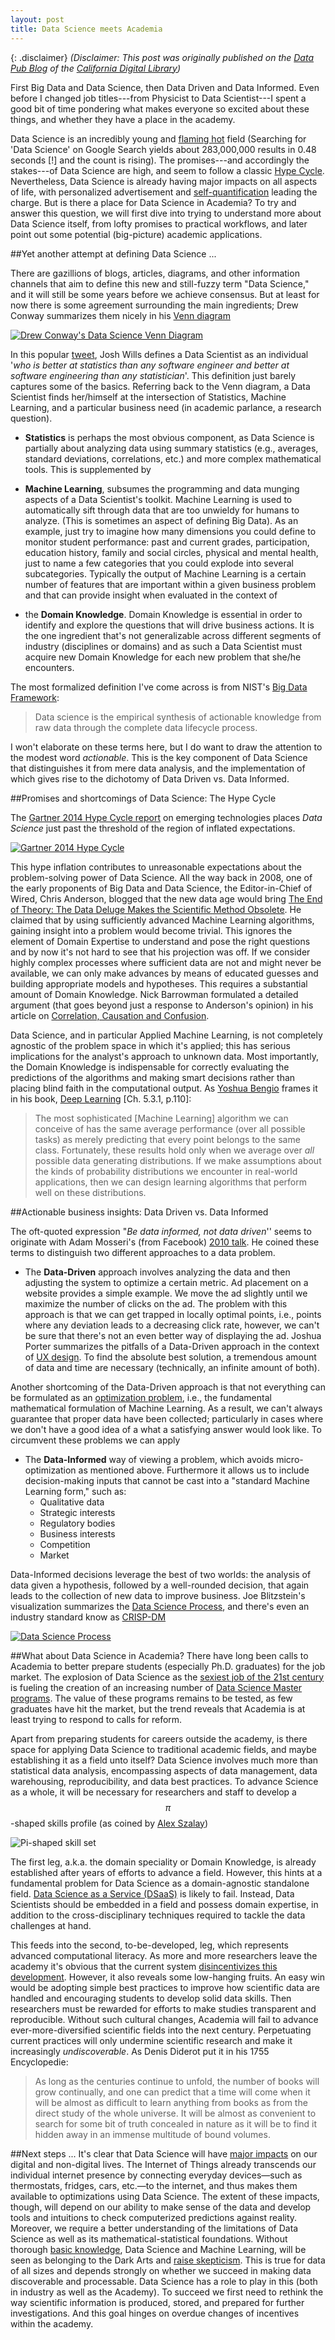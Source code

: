 ```yaml
---
layout: post
title: Data Science meets Academia
---
```


{: .disclaimer}
*(Disclaimer: This post was originally published on the [Data Pub Blog](http://datapub.cdlib.org/2015/11/10/data-science-meets-academia/) of the [California Digital Library](http://www.cdlib.org/))*

First Big Data and Data Science, then Data Driven and Data Informed. Even before I changed job titles---from Physicist to Data Scientist---I spent a good bit of time pondering what makes everyone so excited about these things, and whether they have a place in the academy. 

Data Science is an incredibly young and [flaming hot](https://speakerd.s3.amazonaws.com/presentations/c47f606815d34e7e8b7b1ca8be55eff1/Why_Data_Science__2_.pdf) field (Searching for 'Data Science' on Google Search yields about 283,000,000 results in 0.48 seconds [!] and the count is rising). The promises---and accordingly the stakes---of Data Science are high, and seem to follow a classic [Hype Cycle](https://en.wikipedia.org/wiki/Hype_cycle). Nevertheless, Data Science is already having major impacts on all aspects of life, with personalized advertisement and [self-quantification](https://en.wikipedia.org/wiki/Quantified_Self) leading the charge. But is there a place for Data Science in Academia? To try and answer this question, we will first dive into trying to understand more about Data Science itself, from lofty promises to practical workflows, and later point out some potential (big-picture) academic applications.

##Yet another attempt at defining Data Science ...

There are gazillions of blogs, articles, diagrams, and other information channels that aim to define this new and still-fuzzy term "Data Science," and it will still be some years before we achieve consensus. But at least for now there is some agreement surrounding the main ingredients; Drew Conway summarizes them nicely in his [Venn diagram](http://drewconway.com/zia/2013/3/26/the-data-science-venn-diagram)

[![Drew Conway\'s Data Science Venn Diagram](/resources/cdl_blog/Data_Science_VD.png)](http://drewconway.com/zia/2013/3/26/the-data-science-venn-diagram)

In this popular [tweet](https://twitter.com/josh_wills/status/198093512149958656), Josh Wills defines a Data Scientist as an individual '*who is better at statistics than any software engineer and better at software engineering than any statistician*'.  This definition just barely captures some of the basics. Referring back to the Venn diagram, a Data Scientist finds her/himself at the intersection of Statistics, Machine Learning, and a particular business need (in academic parlance, a research question).

- **Statistics** is perhaps the most obvious component, as Data Science is partially about analyzing data using summary statistics (e.g., averages, standard deviations, correlations, etc.) and more complex mathematical tools. This is supplemented by

- **Machine Learning**, subsumes the programming and data munging aspects of a Data Scientist's toolkit. Machine Learning is used to automatically sift through data that are too unwieldy for humans to analyze. (This is sometimes an aspect of defining Big Data). As an example, just try to imagine how many dimensions you could define to monitor student performance: past and current grades, participation, education history, family and social circles, physical and mental health, just to name a few categories that you could explode into several subcategories. Typically the output of Machine Learning is a certain number of features that are important within a given business problem and that can provide insight when evaluated in the context of

- the **Domain Knowledge**. Domain Knowledge is essential in order to identify and explore the questions that will drive business actions. It is the one ingredient that's not generalizable across different segments of industry (disciplines or domains) and as such a Data Scientist must acquire new Domain Knowledge for each new problem that she/he encounters.

The most formalized definition I've come across is from NIST's [Big Data Framework](http://bigdatawg.nist.gov/V1_output_docs.php):

> Data science is the empirical synthesis of actionable knowledge from raw data through the complete data lifecycle process.

I won't elaborate on these terms here, but I do want to draw the attention to the modest word *actionable*. This is the key component of Data Science that distinguishes it from mere data analysis, and the implementation of which gives rise to the dichotomy of Data Driven vs. Data Informed.


##Promises and shortcomings of Data Science: The Hype Cycle

The [Gartner 2014 Hype Cycle report](http://www.gartner.com/newsroom/id/2819918) on emerging technologies places *Data Science* just past the threshold of the region of inflated expectations.

[![Gartner 2014 Hype Cycle](/resources/cdl_blog/gartner_2014_emergingTech_hypecycle.png)](http://www.gartner.com/newsroom/id/2819918)

This hype inflation contributes to unreasonable expectations about the problem-solving power of Data Science. All the way back in 2008, one of the early proponents of Big Data and Data Science, the Editor-in-Chief of Wired, Chris Anderson, blogged that the new data age would bring [The End of Theory: The Data Deluge Makes the Scientific Method Obsolete](http://archive.wired.com/science/discoveries/magazine/16-07/pb_theory). He claimed that by using sufficiently advanced Machine Learning algorithms, gaining insight into a problem would become trivial. This ignores the element of Domain Expertise to understand and pose the right questions and by now it's not hard to see that his projection was off. If we consider highly complex processes where sufficient data are not and might never be available, we can only make advances by means of educated guesses and building appropriate models and hypotheses. This requires a substantial amount of Domain Knowledge. Nick Barrowman formulated a detailed argument (that goes beyond just a response to Anderson's opinion) in his article on [Correlation, Causation and Confusion](www.thenewatlantis.com/publications/correlation-causation-and-confusion).

Data Science, and in particular Applied Machine Learning, is not completely agnostic of the problem space in which it's applied; this has serious implications for the analyst's approach to unknown data. Most importantly, the Domain Knowledge is indispensable for correctly evaluating the predictions of the algorithms and making smart decisions rather than placing blind faith in the computational output. As [Yoshua Bengio](http://www.iro.umontreal.ca/~bengioy/yoshua_en/index.html) frames it in his book, [Deep Learning](http://www.iro.umontreal.ca/~bengioy/dlbook/version-07-08-2015/dlbook.html) [Ch. 5.3.1, p.110]:

> The most sophisticated [Machine Learning] algorithm we can conceive of has the same average performance (over all possible tasks) as merely predicting that every point belongs to the same class. Fortunately, these results hold only when we average over *all* possible data generating distributions. If we make assumptions about the kinds of probability distributions we encounter in real-world applications, then we can design learning algorithms that perform well on these distributions.


##Actionable business insights: Data Driven vs. Data Informed

The oft-quoted expression "*Be data informed, not data driven*'' seems to originate with Adam Mosseri's (from Facebook) [2010 talk](https://www.youtube.com/watch?v=bKZiXAFeBeY). He coined these terms to distinguish two different approaches to a data problem.

- The **Data-Driven** approach involves analyzing the data and then adjusting the system to optimize a certain metric. Ad placement on a website provides a simple example. We move the ad slightly until we maximize the number of clicks on the ad. The problem with this approach is that we can get trapped in locally optimal points, i.e., points where any deviation leads to a decreasing click rate, however, we can't be sure that there's not an even better way of displaying the ad. Joshua Porter summarizes the pitfalls of a Data-Driven approach in the context of [UX design](http://52weeksofux.com/post/694598769/the-local-maximum). To find the absolute best solution, a tremendous amount of data and time are necessary (technically, an infinite amount of both).

Another shortcoming of the Data-Driven approach is that not everything can be formulated as an [optimization problem](https://en.wikipedia.org/wiki/Optimization_problem), i.e., the fundamental mathematical formulation of Machine Learning. As a result, we can't always guarantee that proper data have been collected; particularly in cases where we don't have a good idea of a what a satisfying answer would look like. To circumvent these problems we can apply

- The **Data-Informed** way of viewing a problem, which avoids micro-optimization as mentioned above. Furthermore it allows us to include decision-making inputs that cannot be cast into a "standard Machine Learning form," such as:
	- Qualitative data
	- Strategic interests
	- Regulatory bodies
	- Business interests
	- Competition
	- Market

Data-Informed decisions leverage the best of two worlds: the analysis of data given a hypothesis, followed by a well-rounded decision, that again leads to the collection of new data to improve business. Joe Blitzstein's visualization summarizes the [Data Science Process](http://cs109.org), and there's even an industry standard know as [CRISP-DM](https://en.wikipedia.org/wiki/Cross_Industry_Standard_Process_for_Data_Mining)

[![Data Science Process](/resources/cdl_blog/Blitzstein_DataScientistWorkflow.png)](http://cs109.org)

##What about Data Science in Academia?
There have long been calls to Academia to better prepare students (especially Ph.D. graduates) for the job market. The explosion of Data Science as the [sexiest job of the 21st century](https://hbr.org/2012/10/data-scientist-the-sexiest-job-of-the-21st-century/) is fueling the creation of an increasing number of [Data Science Master programs](http://www.mastersindatascience.org/). The value of these programs remains to be tested, as few graduates have hit the market, but the trend reveals that Academia is at least trying to respond to calls for reform.

Apart from preparing students for careers outside the academy, is there space for applying Data Science to traditional academic fields, and maybe establishing it as a field unto itself? Data Science involves much more than statistical data analysis, encompassing aspects of data management, data warehousing, reproducibility, and data best practices. To advance Science as a whole, it will be necessary for researchers and staff to develop a $$\pi$$-shaped skills profile (as coined by [Alex Szalay](http://www.sdss.jhu.edu/~szalay/))

![Pi-shaped skill set](/resources/cdl_blog/pi_shaped_skills.png)

The first leg, a.k.a. the domain speciality or Domain Knowledge, is already established after years of efforts to advance a field. However, this hints at a fundamental problem for Data Science as a domain-agnostic standalone field. [Data Science as a Service (DSaaS)](https://www.google.com/webhp?sourceid=chrome-instant&ion=1&espv=2&es_th=1&ie=UTF-8#q=data%20science%20as%20a%20service&es_th=1) is likely to fail. Instead, Data Scientists should be embedded in a field and possess domain expertise, in addition to the cross-disciplinary techniques required to tackle the data challenges at hand.

This feeds into the second, to-be-developed, leg, which represents advanced computational literacy. As more and more researchers leave the academy it's obvious that the current system [disincentivizes this development](https://jakevdp.github.io/blog/2014/08/22/hacking-academia/). However, it also reveals some low-hanging fruits. An easy win would be adopting simple best practices to improve how scientific data are handled and encouraging students to develop solid data skills. Then researchers must be rewarded for efforts to make studies transparent and reproducible. Without such cultural changes, Academia will fail to advance ever-more-diversified scientific fields into the next century. Perpetuating current practices will only undermine scientific research and make it increasingly *undiscoverable*. As Denis Diderot put it in his 1755 Encyclopedie:

> As long as the centuries continue to unfold, the number of books will grow continually, and one can predict that a time will come when it will be almost as difficult to learn anything from books as from the direct study of the whole universe. It will be almost as convenient to search for some bit of truth concealed in nature as it will be to find it hidden away in an immense multitude of bound volumes.

##Next steps ...
It's clear that Data Science will have [major impacts](http://www.pewinternet.org/2014/08/06/future-of-jobs/) on our digital and non-digital lives. The Internet of Things already transcends our individual internet presence by connecting everyday devices—such as thermostats, fridges, cars, etc.—to the internet, and thus makes them available to optimizations using Data Science. The extent of these impacts, though, will depend on our ability to make sense of the data and develop tools and intuitions to check computerized predictions against reality. Moreover, we require a better understanding of the limitations of Data Science as well as its mathematical-statistical foundations. Without thorough [basic knowledge](http://www.pewinternet.org/2014/11/25/web-iq/), Data Science and Machine Learning, will be seen as belonging to the Dark Arts and [raise skepticism](http://www.pewinternet.org/2014/04/03/older-adults-and-technology-use/). This is true for data of all sizes and depends strongly on whether we succeed in making data discoverable and processable. Data Science has a role to play in this (both in industry as well as the Academy). To succeed we first need to rethink the way scientific information is produced, stored, and prepared for further investigations. And this goal hinges on overdue changes of incentives within the academy.
